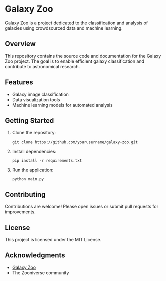 # Galaxy Zoo

Galaxy Zoo is a project dedicated to the classification and analysis of galaxies using crowdsourced data and machine learning.

## Overview

This repository contains the source code and documentation for the Galaxy Zoo project. The goal is to enable efficient galaxy classification and contribute to astronomical research.

## Features

- Galaxy image classification
- Data visualization tools
- Machine learning models for automated analysis

## Getting Started

1. Clone the repository:
    ```
    git clone https://github.com/yourusername/galaxy-zoo.git
    ```
2. Install dependencies:
    ```
    pip install -r requirements.txt
    ```
3. Run the application:
    ```
    python main.py
    ```

## Contributing

Contributions are welcome! Please open issues or submit pull requests for improvements.

## License

This project is licensed under the MIT License.

## Acknowledgments

- [Galaxy Zoo](https://www.zooniverse.org/projects/zookeeper/galaxy-zoo/)
- The Zooniverse community
